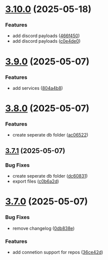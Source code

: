 # [3.10.0](https://github.com/TogetherCrew/mongo-lib/compare/v3.9.0...v3.10.0) (2025-05-18)


### Features

* add discord payloads ([466f450](https://github.com/TogetherCrew/mongo-lib/commit/466f4507bfd13d2f890cf0222dfa4c42bb9d23d6))
* add discord payloads ([c0e4de0](https://github.com/TogetherCrew/mongo-lib/commit/c0e4de05e7f7afcf278b05793df313a9aae7f79e))

# [3.9.0](https://github.com/TogetherCrew/mongo-lib/compare/v3.8.0...v3.9.0) (2025-05-07)


### Features

* add services ([804a4b8](https://github.com/TogetherCrew/mongo-lib/commit/804a4b8c712c2f928f6ce81373d7a551f5bac21e))

# [3.8.0](https://github.com/TogetherCrew/mongo-lib/compare/v3.7.1...v3.8.0) (2025-05-07)


### Features

* create seperate db folder ([ac06522](https://github.com/TogetherCrew/mongo-lib/commit/ac065227feb0de095ccc2b3655469bc3a0c27d01))

## [3.7.1](https://github.com/TogetherCrew/mongo-lib/compare/v3.7.0...v3.7.1) (2025-05-07)


### Bug Fixes

* create seperate db folder ([dc60831](https://github.com/TogetherCrew/mongo-lib/commit/dc608319a118a5d1631a28d3b48e709f602be836))
* export files ([c0b6a2d](https://github.com/TogetherCrew/mongo-lib/commit/c0b6a2d3052ace1aabf63273e269faf75f534e8d))

# [3.7.0](https://github.com/TogetherCrew/mongo-lib/compare/v3.6.0...v3.7.0) (2025-05-07)


### Bug Fixes

* remove changelog ([0db838e](https://github.com/TogetherCrew/mongo-lib/commit/0db838e99caaa9abbaa1ccc069d9093d5b3ae165))


### Features

* add connetion support for repos ([36ce42d](https://github.com/TogetherCrew/mongo-lib/commit/36ce42dd89fe3a8a305999580cb4adf23c6365c1))
